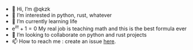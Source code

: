 - 👋 Hi, I’m @qkzk
- 👀 I’m interested in python, rust, whatever
- 🌱 I’m currently learning life
- $\text{e}^{i\pi} + 1 = 0$ My real job is teaching math and this is the best formula ever
- 💞️ I’m looking to collaborate on python and rust projects
- 📫 How to reach me : create an issue [here](https://github.com/qkzk/qkzk/issues).

<!---
qkzk/qkzk is a ✨ special ✨ repository because its `README.md` (this file) appears on your GitHub profile.
You can click the Preview link to take a look at your changes.
--->
